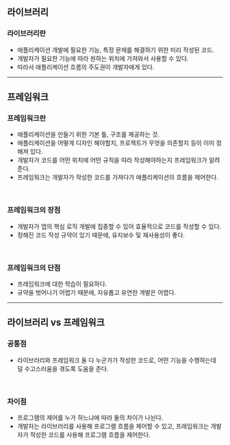 ## 라이브러리

### 라이브러리란
- 애플리케이션 개발에 필요한 기능, 특정 문제를 해결하기 위한 미리 작성된 코드.
- 개발자가 필요한 기능에 따라 원하는 위치에 가져와서 사용할 수 있다.
- 따라서 애플리케이션 흐름의 주도권이 개발자에게 있다.
---

## 프레임워크

### 프레임워크란
- 애플리케이션을 만들기 위한 기본 틀, 구조를 제공하는 것.
- 애플리케이션을 어떻게 디자인 해야할지, 프로젝트가 무엇을 의존할지 등이 이미 정해져 있다.
- 개발자가 코드를 어떤 위치에 어떤 규칙을 따라 작성해야하는지 프레임워크가 알려준다.
- 프레임워크는 개발자가 작성한 코드를 가져다가 애플리케이션의 흐름을 제어한다.
<br/>

### 프레임워크의 장점
- 개발자가 앱의 핵심 로직 개발에 집중할 수 있어 효율적으로 코드를 작성할 수 있다.
- 정해진 코드 작성 규약이 있기 때문에, 유지보수 및 재사용성이 좋다.
<br/>

### 프레임워크의 단점
- 프레임워크에 대한 학습이 필요하다.
- 규약을 벗어나기 어렵기 때문에, 자유롭고 유연한 개발은 어렵다.
---

## 라이브러리 vs 프레임워크

### 공통점
- 라이브러리와 프레임워크 둘 다 누군가가 작성한 코드로, 어떤 기능을 수행하는데 덜 수고스러움을 겪도록 도움을 준다.
<br/>

### 차이점
- 프로그램의 제어를 누가 하느냐에 따라 둘의 차이가 나뉜다.
- 개발자는 라이브러리를 사용해 프로그램 흐름을 제어할 수 있고, 프레임워크는 개발자가 작성한 코드를 사용해 프로그램 흐름을 제어한다.
